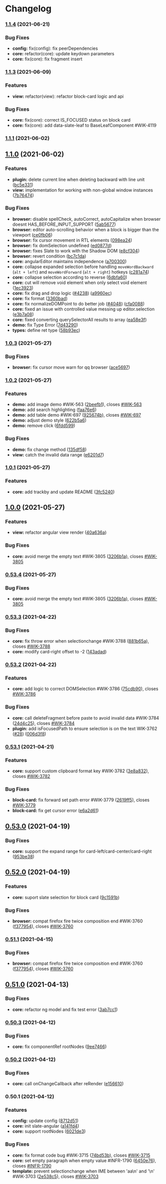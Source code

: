 # Changelog


### [1.1.4](https://github.com/worktile/slate-angular/compare/v1.1.3...v1.1.4) (2021-06-21)


### Bug Fixes

* **config:** fix(config): fix peerDependencies
* **core:** refactor(core): update keydown parameters
* **core:** fix(core): fix fragment insert

### [1.1.3](https://github.com/worktile/slate-angular/compare/v1.1.1...v1.1.3) (2021-06-09)


### Features

* **view:** refactor(view): refactor block-card logic and api

### Bug Fixes

* **core:** fix(core): correct IS_FOCUSED status on block card
* **core:** fix(core): add data-slate-leaf to BaseLeafComponent #WIK-4119

### [1.1.1](https://github.com/worktile/slate-angular/compare/v1.1.0...v1.1.1) (2021-06-02)

## [1.1.0](https://github.com/worktile/slate-angular/compare/v1.0.3...v1.1.0) (2021-06-02)


### Features

* **plugin:** delete current line when deleting backward with line unit ([bc5e331](https://github.com/worktile/slate-angular/commit/bc5e33151817935e904bc81e7b67808863182a6e))
* **view:** implementation for working with non-global window instances ([7b76474](https://github.com/worktile/slate-angular/commit/7b76474f9c1f7c89ec53edda9161fefe43f349c4))


### Bug Fixes

* **browser:** disable spellCheck, autoCorrect, autoCapitalize when browser doesnt HAS_BEFORE_INPUT_SUPPORT ([5ab5677](https://github.com/worktile/slate-angular/commit/5ab56777d228092c763ee6a19d60ad97f9492b8e))
* **browser:** editor auto-scrolling behavior when a block is bigger than the viewport ([ce0fb06](https://github.com/worktile/slate-angular/commit/ce0fb065ec89e5618cf0479da2c7468913249bdb))
* **browser:** fix cursor movement in RTL elements ([098ea24](https://github.com/worktile/slate-angular/commit/098ea24ef485490777509f1297ebc2897765e51d))
* **browser:** fix domSelection undefined ([ed0877d](https://github.com/worktile/slate-angular/commit/ed0877d66d3158a2897e19142716bbefc24b0254))
* **browser:** fixes Slate to work with the Shadow DOM ([e8cf304](https://github.com/worktile/slate-angular/commit/e8cf3042ff1af93165280c5aee28c390e7faf23f))
* **browser:** revert condition ([bc7c1da](https://github.com/worktile/slate-angular/commit/bc7c1daa52ddcd80f65e0ddb99699af03343e951))
* **core:** angularEditor maintains independence ([a700300](https://github.com/worktile/slate-angular/commit/a7003009bc0817a42a5d20f31b5cc5127821eb08))
* **core:** collapse expanded selection before handling `moveWordBackward` (`alt + left`) and `moveWordForward` (`alt + right`) hotkeys ([c281a74](https://github.com/worktile/slate-angular/commit/c281a746f62e060660e326199a575b8087f84bcc))
* **core:** collapse selection according to reverse ([6dbfa60](https://github.com/worktile/slate-angular/commit/6dbfa6015186c3869e08ba24dce94b9c63f2b076))
* **core:** cut will remove void element when only select void element ([1ec3923](https://github.com/worktile/slate-angular/commit/1ec3923d070c3ba1a57b8b1d285a8b23803394ca))
* **core:** fix drag and drop logic ([#4238](https://github.com/worktile/slate-angular/issues/4238)) ([a9960ec](https://github.com/worktile/slate-angular/commit/a9960ecafcc6c9ac22cb63ec9880861599dc1844))
* **core:** fix format ([3360bad](https://github.com/worktile/slate-angular/commit/3360badb37fb1f18fc8d4136827fcdc2e233f5b7))
* **core:** fix normalizeDOMPoint to do better job ([#4048](https://github.com/worktile/slate-angular/issues/4048)) ([cfa0088](https://github.com/worktile/slate-angular/commit/cfa0088aec7610c4d78de0939afa78273d2a9fa2))
* **core:** fixed an issue with controlled value messing up editor.selection ([e3b7a08](https://github.com/worktile/slate-angular/commit/e3b7a08fefdafa0b1492c9017aa7e865d9988842))
* **core:** fixed converting querySelectorAll results to array ([ea58e3f](https://github.com/worktile/slate-angular/commit/ea58e3f1aaf61e3b6fb93c700258ab23c745db42))
* **demo:** fix Type Error ([7d43290](https://github.com/worktile/slate-angular/commit/7d4329081f6196cf506aa8ee48ba94873d302f0d))
* **types:** define ret type ([58b93ec](https://github.com/worktile/slate-angular/commit/58b93ecc68efbf7788f263f77b8fd5a2797e3e9f))

### [1.0.3](https://github.com/worktile/slate-angular/compare/v1.0.2...v1.0.3) (2021-05-27)


### Bug Fixes

* **browser:** fix cursor move warn for qq browser ([ace5697](https://github.com/worktile/slate-angular/commit/ace56976672a5c0501209c5686f654c0541bce8c))

### [1.0.2](https://github.com/worktile/slate-angular/compare/v1.0.1...v1.0.2) (2021-05-27)


### Features

* **demo:** add image demo #WIK-563 ([2beefb1](https://github.com/worktile/slate-angular/commit/2beefb1b647a17c221b25b91fbfaf43bad01321e)), closes [#WIK-563](https://github.com/worktile/slate-angular/issues/WIK-563)
* **demo:** add search highlighting ([faa76e6](https://github.com/worktile/slate-angular/commit/faa76e61d3ded9e931cc99e294d6d11e7f1f8736))
* **demo:** add table demo #WIK-697 ([925674b](https://github.com/worktile/slate-angular/commit/925674becef0581d418e954bd049b62777d99819)), closes [#WIK-697](https://github.com/worktile/slate-angular/issues/WIK-697)
* **demo:** adjust demo style ([622b5a6](https://github.com/worktile/slate-angular/commit/622b5a6a8074948c9faaa88ac81207b53b867fa8))
* **demo:** remove click ([6fdd599](https://github.com/worktile/slate-angular/commit/6fdd599cb6aab1d12b2a7c58babe9cc1935596fd))


### Bug Fixes

* **demo:** fix change method ([135df58](https://github.com/worktile/slate-angular/commit/135df5847cf7d671ab7a2446fd83033e6569974a))
* **view:** catch the invalid data range ([e6201d7](https://github.com/worktile/slate-angular/commit/e6201d7b3a7e1795606a1f39aa70e678673c618e))

### [1.0.1](https://github.com/worktile/slate-angular/compare/v1.0.0...v1.0.1) (2021-05-27)


### Features

* **core:** add trackby and update README ([3fc5240](https://github.com/worktile/slate-angular/commit/3fc5240329dd8b5df368260e9c26ab83481ee192))

## [1.0.0](https://github.com/worktile/slate-angular/compare/v0.53.3...v1.0.0) (2021-05-27)


### Features

* **view:** refactor angular view render ([40a636a](https://github.com/worktile/slate-angular/commit/40a636a7f9a86aa6a93fb583a787c6c67fd41fb7))


### Bug Fixes

* **core:** avoid merge the empty text #WIK-3805 ([3206b1a](https://github.com/worktile/slate-angular/commit/3206b1a6b35d03a15c2e1e113c4d5681b0a5e335)), closes [#WIK-3805](https://github.com/worktile/slate-angular/issues/WIK-3805)

### [0.53.4](https://github.com/worktile/slate-angular/compare/v0.53.3...v0.53.4) (2021-05-27)


### Bug Fixes

* **core:** avoid merge the empty text #WIK-3805 ([3206b1a](https://github.com/worktile/slate-angular/commit/3206b1a6b35d03a15c2e1e113c4d5681b0a5e335)), closes [#WIK-3805](https://github.com/worktile/slate-angular/issues/WIK-3805)

### [0.53.3](https://github.com/worktile/slate-angular/compare/v0.53.2...v0.53.3) (2021-04-22)


### Bug Fixes

* **core:** fix throw error when selectionchange #WIK-3788 ([881b65a](https://github.com/worktile/slate-angular/commit/881b65ab5cb671dd8a1b28d321040b20f97cabda)), closes [#WIK-3788](https://github.com/worktile/slate-angular/issues/WIK-3788)
* **core:** modify card-right offset to -2 ([143adad](https://github.com/worktile/slate-angular/commit/143adad48d2717fa30eb033f528d6d92cd953b97))

### [0.53.2](https://github.com/worktile/slate-angular/compare/v0.53.1...v0.53.2) (2021-04-22)


### Features

* **core:** add logic to correct DOMSelection #WIK-3786 ([75cdb90](https://github.com/worktile/slate-angular/commit/75cdb90df74e8f2386546597edf22911eac643e1)), closes [#WIK-3786](https://github.com/worktile/slate-angular/issues/WIK-3786)


### Bug Fixes

* **core:** call deleteFragment before paste to avoid invalid data  #WIK-3784 ([24d4c25](https://github.com/worktile/slate-angular/commit/24d4c258d9af6333ea60b088a89e668d7978514e)), closes [#WIK-3784](https://github.com/worktile/slate-angular/issues/WIK-3784)
* **plugin:** add isFocusedPath to ensure selection is on the text WIK-3762 ([#28](https://github.com/worktile/slate-angular/issues/28)) ([006d3f8](https://github.com/worktile/slate-angular/commit/006d3f89b99d17b2eef650bd63dfb856bf6e5bb2))

### [0.53.1](https://github.com/worktile/slate-angular/compare/v0.53.0...v0.53.1) (2021-04-21)


### Features

* **core:** support custom clipboard format key  #WIK-3782 ([3e8a832](https://github.com/worktile/slate-angular/commit/3e8a832a7c9247acd76cf4ebf35fa7573411b096)), closes [#WIK-3782](https://github.com/worktile/slate-angular/issues/WIK-3782)


### Bug Fixes

* **block-card:** fix forward set path error #WIK-3779 ([2619ff5](https://github.com/worktile/slate-angular/commit/2619ff54a3626164333fd3d504b3392f072afb63)), closes [#WIK-3779](https://github.com/worktile/slate-angular/issues/WIK-3779)
* **block-card:** fix get cursor error ([e6a2d61](https://github.com/worktile/slate-angular/commit/e6a2d61a98befd04df197f09b0e52b3b0a47707c))

## [0.53.0](https://github.com/worktile/slate-angular/compare/v0.52.0...v0.53.0) (2021-04-19)


### Bug Fixes

* **core:** support the expand range for card-left/card-center/card-right ([953be38](https://github.com/worktile/slate-angular/commit/953be385e55e34cfad7ee4c15cc7b7a54a93025d))

## [0.52.0](https://github.com/worktile/slate-angular/compare/v0.51.0...v0.52.0) (2021-04-19)


### Features

* **core:** suport slate selection for block card ([9c1591b](https://github.com/worktile/slate-angular/commit/9c1591b669bbc15a922534e3cc1babae9fec268d))


### Bug Fixes

* **browser:** compat firefox fire twice composition end #WIK-3760 ([f377954](https://github.com/worktile/slate-angular/commit/f3779545d34239b9fadb7b076514a23169ba92c2)), closes [#WIK-3760](https://github.com/worktile/slate-angular/issues/WIK-3760)

### [0.51.1](https://github.com/worktile/slate-angular/compare/v0.51.0...v0.51.1) (2021-04-15)


### Bug Fixes

* **browser:** compat firefox fire twice composition end #WIK-3760 ([f377954](https://github.com/worktile/slate-angular/commit/f3779545d34239b9fadb7b076514a23169ba92c2)), closes [#WIK-3760](https://github.com/worktile/slate-angular/issues/WIK-3760)

## [0.51.0](https://github.com/worktile/slate-angular/compare/v0.50.3...v0.51.0) (2021-04-13)


### Bug Fixes

* **core:** refactor ng model and fix test error ([3ab7cc1](https://github.com/worktile/slate-angular/commit/3ab7cc108d08098fd4c68ec81a2b86131738dc5d))

### [0.50.3](https://github.com/worktile/slate-angular/compare/v0.50.2...v0.50.3) (2021-04-12)


### Bug Fixes

* **core:** fix componentRef rootNodes ([9ee7466](https://github.com/worktile/slate-angular/commit/9ee746627293490f85a15bf2acbba67c5672cfd2))

### [0.50.2](https://github.com/worktile/slate-angular/compare/v0.50.1...v0.50.2) (2021-04-12)


### Bug Fixes

* **core:** call onChangeCallback after reRender ([e156610](https://github.com/worktile/slate-angular/commit/e1566102eeebb3c4ce696f45351b287bf166570b))

### 0.50.1 (2021-04-12)


### Features

* **config:** update config ([8712d51](https://github.com/worktile/slate-angular/commit/8712d5130c750b96a9766ffc642e717d2da9784f))
* **core:** init slate-angular ([a141fd4](https://github.com/worktile/slate-angular/commit/a141fd49db51c45c27a1fe9c13eb2efeab65b5eb))
* **core:** support rootNodes ([6021de3](https://github.com/worktile/slate-angular/commit/6021de369550b3c15822062ff55a68254622e4b2))


### Bug Fixes

* **core:** fix format code bug #WIK-3715 ([74bd53b](https://github.com/worktile/slate-angular/commit/74bd53b5c7399adba315cd75e897abf1b43d84a4)), closes [#WIK-3715](https://github.com/worktile/slate-angular/issues/WIK-3715)
* **core:** set empty paragraph when empty value #INFR-1790 ([6450e76](https://github.com/worktile/slate-angular/commit/6450e7609d3d2f4c333056850c18af87228b7cf8)), closes [#INFR-1790](https://github.com/worktile/slate-angular/issues/INFR-1790)
* **template:** prevent selectionchange when IME between 'aa\n' and '\n' #WIK-3703 ([2e538c5](https://github.com/worktile/slate-angular/commit/2e538c5535d87a8022579a1ea6344181fe069ca3)), closes [#WIK-3703](https://github.com/worktile/slate-angular/issues/WIK-3703)
